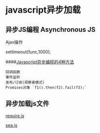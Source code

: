 javascript异步加载
===
异步JS编程 Asynchronous JS
---
Ajax操作

settimeout(func,1000);

####[Javascript异步编程的4种方法](http://www.ruanyifeng.com/blog/2012/12/asynchronous%EF%BC%BFjavascript.html)

	回调函数
	事件监听
	发布/订阅(观察者模式)
	Promises对象 `f1().then(f2).fail(f3);`



异步加载js文件
---
[require.js](http://www.requirejs.org/)

[sea.js](http://seajs.org/docs/)
